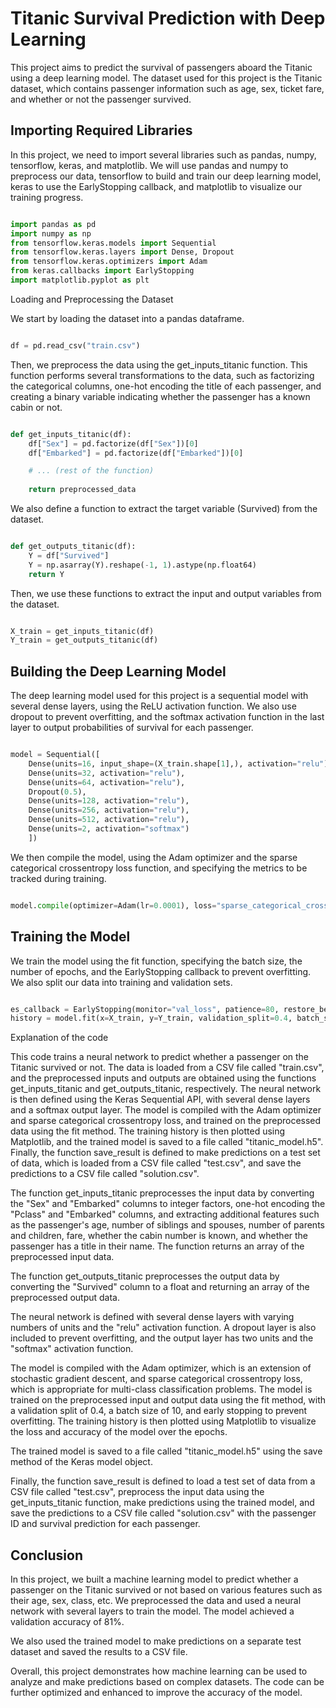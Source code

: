 # Titanic Survival Prediction with Deep Learning

This project aims to predict the survival of passengers aboard the Titanic using a deep learning model. The dataset used for this project is the Titanic dataset, which contains passenger information such as age, sex, ticket fare, and whether or not the passenger survived.

## Importing Required Libraries

In this project, we need to import several libraries such as pandas, numpy, tensorflow, keras, and matplotlib. We will use pandas and numpy to preprocess our data, tensorflow to build and train our deep learning model, keras to use the EarlyStopping callback, and matplotlib to visualize our training progress.

```python

import pandas as pd
import numpy as np
from tensorflow.keras.models import Sequential
from tensorflow.keras.layers import Dense, Dropout
from tensorflow.keras.optimizers import Adam
from keras.callbacks import EarlyStopping
import matplotlib.pyplot as plt
```

Loading and Preprocessing the Dataset

We start by loading the dataset into a pandas dataframe.

```python

df = pd.read_csv("train.csv")
```

Then, we preprocess the data using the get_inputs_titanic function. This function performs several transformations to the data, such as factorizing the categorical columns, one-hot encoding the title of each passenger, and creating a binary variable indicating whether the passenger has a known cabin or not.

```python

def get_inputs_titanic(df):
    df["Sex"] = pd.factorize(df["Sex"])[0]
    df["Embarked"] = pd.factorize(df["Embarked"])[0]

    # ... (rest of the function)
    
    return preprocessed_data
```

We also define a function to extract the target variable (Survived) from the dataset.

```python

def get_outputs_titanic(df):
    Y = df["Survived"]
    Y = np.asarray(Y).reshape(-1, 1).astype(np.float64)
    return Y
```
Then, we use these functions to extract the input and output variables from the dataset.

```python

X_train = get_inputs_titanic(df)
Y_train = get_outputs_titanic(df)
```
## Building the Deep Learning Model

The deep learning model used for this project is a sequential model with several dense layers, using the ReLU activation function. We also use dropout to prevent overfitting, and the softmax activation function in the last layer to output probabilities of survival for each passenger.

```python

model = Sequential([
    Dense(units=16, input_shape=(X_train.shape[1],), activation="relu"),
    Dense(units=32, activation="relu"),
    Dense(units=64, activation="relu"),
    Dropout(0.5),
    Dense(units=128, activation="relu"),
    Dense(units=256, activation="relu"),
    Dense(units=512, activation="relu"),
    Dense(units=2, activation="softmax")
    ])
```

We then compile the model, using the Adam optimizer and the sparse categorical crossentropy loss function, and specifying the metrics to be tracked during training.

```python

model.compile(optimizer=Adam(lr=0.0001), loss="sparse_categorical_crossentropy", metrics=["accuracy"])
```

## Training the Model

We train the model using the fit function, specifying the batch size, the number of epochs, and the EarlyStopping callback to prevent overfitting. We also split our data into training and validation sets.

```python

es_callback = EarlyStopping(monitor="val_loss", patience=80, restore_best_weights=True, baseline=0.7)
history = model.fit(x=X_train, y=Y_train, validation_split=0.4, batch_size=10, epochs=1000, shuffle=True, verbose=2, callbacks=[es_callback])
```

Explanation of the code

This code trains a neural network to predict whether a passenger on the Titanic survived or not. The data is loaded from a CSV file called "train.csv", and the preprocessed inputs and outputs are obtained using the functions get_inputs_titanic and get_outputs_titanic, respectively. The neural network is then defined using the Keras Sequential API, with several dense layers and a softmax output layer. The model is compiled with the Adam optimizer and sparse categorical crossentropy loss, and trained on the preprocessed data using the fit method. The training history is then plotted using Matplotlib, and the trained model is saved to a file called "titanic_model.h5". Finally, the function save_result is defined to make predictions on a test set of data, which is loaded from a CSV file called "test.csv", and save the predictions to a CSV file called "solution.csv".

The function get_inputs_titanic preprocesses the input data by converting the "Sex" and "Embarked" columns to integer factors, one-hot encoding the "Pclass" and "Embarked" columns, and extracting additional features such as the passenger's age, number of siblings and spouses, number of parents and children, fare, whether the cabin number is known, and whether the passenger has a title in their name. The function returns an array of the preprocessed input data.

The function get_outputs_titanic preprocesses the output data by converting the "Survived" column to a float and returning an array of the preprocessed output data.

The neural network is defined with several dense layers with varying numbers of units and the "relu" activation function. A dropout layer is also included to prevent overfitting, and the output layer has two units and the "softmax" activation function.

The model is compiled with the Adam optimizer, which is an extension of stochastic gradient descent, and sparse categorical crossentropy loss, which is appropriate for multi-class classification problems. The model is trained on the preprocessed input and output data using the fit method, with a validation split of 0.4, a batch size of 10, and early stopping to prevent overfitting. The training history is then plotted using Matplotlib to visualize the loss and accuracy of the model over the epochs.

The trained model is saved to a file called "titanic_model.h5" using the save method of the Keras model object.

Finally, the function save_result is defined to load a test set of data from a CSV file called "test.csv", preprocess the input data using the get_inputs_titanic function, make predictions using the trained model, and save the predictions to a CSV file called "solution.csv" with the passenger ID and survival prediction for each passenger.

## Conclusion

In this project, we built a machine learning model to predict whether a passenger on the Titanic survived or not based on various features such as their age, sex, class, etc. We preprocessed the data and used a neural network with several layers to train the model. The model achieved a validation accuracy of 81%.

We also used the trained model to make predictions on a separate test dataset and saved the results to a CSV file.

Overall, this project demonstrates how machine learning can be used to analyze and make predictions based on complex datasets. The code can be further optimized and enhanced to improve the accuracy of the model.
